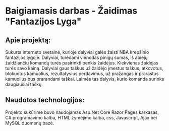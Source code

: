 # Baigiamasis darbas - Žaidimas "Fantazijos Lyga"
## Apie projektą:
Sukurta interneto svetainė, kurioje dalyviai galės žaisti NBA krepšinio fantazijos lygoje. Dalyviai, turėdami vienodas pinigų sumas, iš abiejų žaidžiančių komandų turės pasirinkti penkis žaidėjus. Kiekvienas žaidėjas turės savo kainą. Dalyviai gaus taškus už žaidėjo įmestus taškus, atkovotus, blokuotus kamuolius, rezultatyvius perdavimus, už pražangas ir prarastus kamuolius bus prarandami taškai. Laimės tas dalyvis, kurio komanda surinks daugiausiai taškų.
## Naudotos technologijos:
Projekto sukūrime buvo naudojamas Asp.Net Core Razor Pages karkasas, C# programavimo kalba, HTML žymėjimo kalba, css, Javascript, Ajax bei MySQL duomenų bazė.
